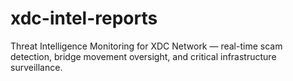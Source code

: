 # xdc-intel-reports
Threat Intelligence Monitoring for XDC Network — real-time scam detection, bridge movement oversight, and critical infrastructure surveillance.
